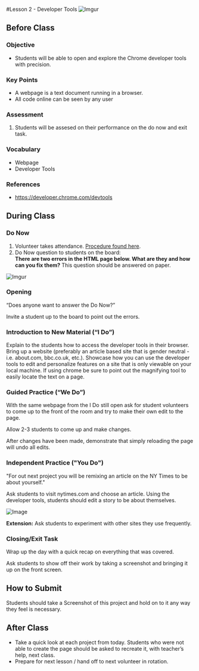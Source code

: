 #Lesson 2 - Developer Tools
![Imgur](http://i.imgur.com/k8gDQsq.png)

## Before Class

### Objective

* Students will be able to open and explore the Chrome developer tools with precision.

### Key Points

* A webpage is a text document running in a browser.
* All code online can be seen by any user

### Assessment

1. Students will be assesed on their performance on the do now and exit task.


### Vocabulary

* Webpage
* Developer Tools


### References

* https://developer.chrome.com/devtools

## During Class


### Do Now

1. Volunteer takes attendance. [Procedure found here](https://docs.google.com/document/d/19IIhqykr70vj7wnqyJYuQNTkd9GX56Xgl3omD42IcMk/edit).
2. Do Now question to students on the board:   
**There are two errors in the HTML page below. What are they and how can you fix them?** This question should be answered on paper.

![Imgur](http://i.imgur.com/9te8ql9.png)


### Opening

“Does anyone want to answer the Do Now?” 

Invite a student up to the board to point out the errors.

### Introduction to New Material (“I Do”)

Explain to the students how to access the developer tools in their browser. Bring up a website (preferably an article based site that is gender neutral - i.e. about.com, bbc.co.uk, etc.). Showcase how you can use the developer tools to edit and personalize features on a site that is only viewable on your local machine. If using chrome be sure to point out the magnifying tool to easily locate the text on a page. 

### Guided Practice (“We Do”)
With the same webpage from the I Do still open ask for student volunteers to come up to the front of the room and try to make their own edit to the page.

Allow 2-3 students to come up and make changes.

After changes have been made, demonstrate that simply reloading the page will undo all edits.

### Independent Practice ("You Do")
"For out next project you will be remixing an article on the NY Times to be about yourself."
 
Ask students to visit nytimes.com and choose an article. Using the developer tools, students should edit a story to be about themselves. 

![Image](http://i.imgur.com/toR2Csq.png)


**Extension:** Ask students to experiment with other sites they use frequently.


### Closing/Exit Task
Wrap up the day with a quick recap on everything that was covered. 

Ask students to show off their work by taking a screenshot and bringing it up on the front screen.

## How to Submit
Students should take a Screenshot of this project and hold on to it any way they feel is necessary. 

## After Class
* Take a quick look at each project from today. Students who were not able to create the page should be asked to recreate it, with teacher’s help, next class.
* Prepare for next lesson / hand off to next volunteer in rotation.
